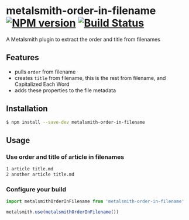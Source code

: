 # metalsmith-order-in-filename [![NPM version][npm-image]][npm-url] [![Build Status][travis-image]][travis-url]
A Metalsmith plugin to extract the order and title from filenames

## Features

- pulls `order` from filename
- creates `title` from filename, this is the rest from filename, and Capitalized Each Word 
- adds these properties to the file metadata

## Installation

```bash
$ npm install --save-dev metalsmith-order-in-filename
```

## Usage

### Use order and title of article in filenames

```bash
1 article title.md
2 another article title.md
```

### Configure your build

```javascript
import metalsmithOrderInFilename from 'metalsmith-order-in-filename'

metalsmith.use(metalsmithOrderInFilename())
```


[npm-image]: https://badge.fury.io/js/metalsmith-order-in-filename.svg
[npm-url]: https://npmjs.org/package/metalsmith-order-in-filename
[travis-image]: https://travis-ci.org/Worklio/metalsmith-order-in-filename.svg?branch=master
[travis-url]: https://travis-ci.org/Worklio/metalsmith-order-in-filename
